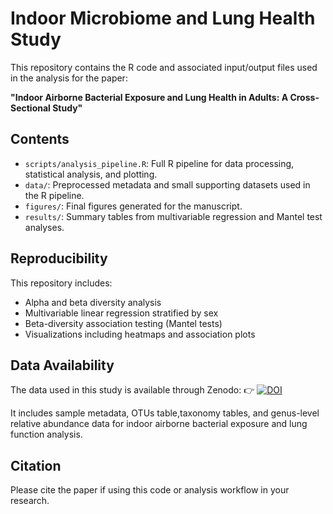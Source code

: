 # Indoor Microbiome and Lung Health Study

This repository contains the R code and associated input/output files used in the analysis for the paper:

**"Indoor Airborne Bacterial Exposure and Lung Health in Adults: A Cross-Sectional Study"**

## Contents

- `scripts/analysis_pipeline.R`: Full R pipeline for data processing, statistical analysis, and plotting.
- `data/`: Preprocessed metadata and small supporting datasets used in the R pipeline.
- `figures/`: Final figures generated for the manuscript.
- `results/`: Summary tables from multivariable regression and Mantel test analyses.

## Reproducibility

This repository includes:
- Alpha and beta diversity analysis
- Multivariable linear regression stratified by sex
- Beta-diversity association testing (Mantel tests)
- Visualizations including heatmaps and association plots

## Data Availability
The data used in this study is available through Zenodo:
👉 [![DOI](https://zenodo.org/badge/DOI/10.5281/zenodo.15292469.svg)](https://doi.org/10.5281/zenodo.15292469)

It includes sample metadata, OTUs table,taxonomy tables, and genus-level relative abundance data for indoor airborne bacterial exposure and lung function analysis.

## Citation

Please cite the paper if using this code or analysis workflow in your research.

